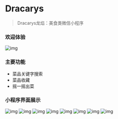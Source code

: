 # Dracarys
>Dracarys龙焰：美食类微信小程序

### 欢迎体验

![img](https://github.com/forgetallthing/Dracarys/blob/master/read_img/%E5%BE%AE%E4%BF%A1%E5%9B%BE%E7%89%87_20171019141911.jpg)

### 主要功能

* 菜品关键字搜索
* 菜品收藏
* 摇一摇出菜

### 小程序界面展示
![img](https://github.com/forgetallthing/Dracarys/blob/master/read_img/%E5%BE%AE%E4%BF%A1%E5%9B%BE%E7%89%87_20171019140606.png)
![img](https://github.com/forgetallthing/Dracarys/blob/master/read_img/%E5%BE%AE%E4%BF%A1%E5%9B%BE%E7%89%87_20171019140610.png)
![img](https://github.com/forgetallthing/Dracarys/blob/master/read_img/%E5%BE%AE%E4%BF%A1%E5%9B%BE%E7%89%87_20171019140615.png)
![img](https://github.com/forgetallthing/Dracarys/blob/master/read_img/%E5%BE%AE%E4%BF%A1%E5%9B%BE%E7%89%87_20171019140618.png)
![img](https://github.com/forgetallthing/Dracarys/blob/master/read_img/%E5%BE%AE%E4%BF%A1%E5%9B%BE%E7%89%87_20171019140621.png)
![img](https://github.com/forgetallthing/Dracarys/blob/master/read_img/%E5%BE%AE%E4%BF%A1%E5%9B%BE%E7%89%87_20171019140628.png)
![img](https://github.com/forgetallthing/Dracarys/blob/master/read_img/%E5%BE%AE%E4%BF%A1%E5%9B%BE%E7%89%87_20171019140556.png)
![img](https://github.com/forgetallthing/Dracarys/blob/master/read_img/%E5%BE%AE%E4%BF%A1%E5%9B%BE%E7%89%87_20171019140625.png)
